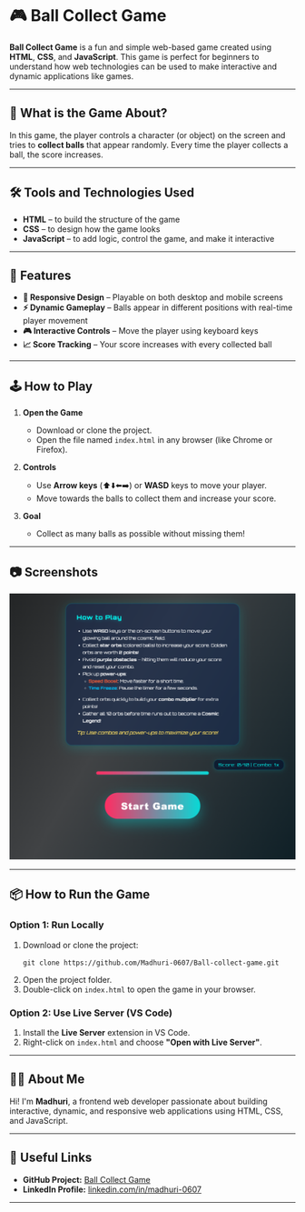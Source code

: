 # 🎮 Ball Collect Game

**Ball Collect Game** is a fun and simple web-based game created using **HTML**, **CSS**, and **JavaScript**. This game is perfect for beginners to understand how web technologies can be used to make interactive and dynamic applications like games.

---

## 🧒 What is the Game About?

In this game, the player controls a character (or object) on the screen and tries to **collect balls** that appear randomly. Every time the player collects a ball, the score increases.

---

## 🛠️ Tools and Technologies Used

- **HTML** – to build the structure of the game
- **CSS** – to design how the game looks
- **JavaScript** – to add logic, control the game, and make it interactive

---

## 🌟 Features

- **🎯 Responsive Design** – Playable on both desktop and mobile screens
- **⚡ Dynamic Gameplay** – Balls appear in different positions with real-time player movement
- **🎮 Interactive Controls** – Move the player using keyboard keys
- **📈 Score Tracking** – Your score increases with every collected ball

---

## 🕹️ How to Play

1. **Open the Game**  
   - Download or clone the project.
   - Open the file named `index.html` in any browser (like Chrome or Firefox).

2. **Controls**  
   - Use **Arrow keys** (⬆️⬇️⬅️➡️) or **WASD** keys to move your player.
   - Move towards the balls to collect them and increase your score.

3. **Goal**  
   - Collect as many balls as possible without missing them!

---


## 📷 Screenshots

![alt text](image-1.png)

---

## 📦 How to Run the Game

### Option 1: Run Locally
1. Download or clone the project:
   ```
   git clone https://github.com/Madhuri-0607/Ball-collect-game.git
   ```
2. Open the project folder.
3. Double-click on `index.html` to open the game in your browser.

### Option 2: Use Live Server (VS Code)
1. Install the **Live Server** extension in VS Code.
2. Right-click on `index.html` and choose **"Open with Live Server"**.

---

## 🙋‍♀️ About Me

Hi! I'm **Madhuri**, a frontend web developer passionate about building interactive, dynamic, and responsive web applications using HTML, CSS, and JavaScript.

---

## 🔗 Useful Links

- **GitHub Project:** [Ball Collect Game](https://github.com/Madhuri-0607/Ball-collect-game)
- **LinkedIn Profile:** [linkedin.com/in/madhuri-0607](https://www.linkedin.com/in/madhuri-0607)

---


